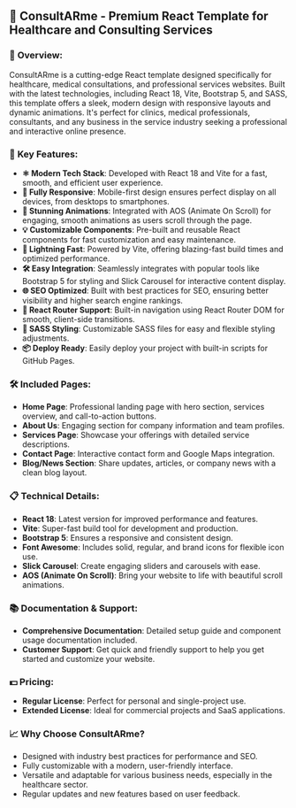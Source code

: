 ## 📣 **ConsultARme - Premium React Template for Healthcare and Consulting Services**

### 🏥 **Overview:**
ConsultARme is a cutting-edge React template designed specifically for healthcare, medical consultations, and professional services websites. Built with the latest technologies, including React 18, Vite, Bootstrap 5, and SASS, this template offers a sleek, modern design with responsive layouts and dynamic animations. It's perfect for clinics, medical professionals, consultants, and any business in the service industry seeking a professional and interactive online presence.

### 🚀 **Key Features:**
- **⚛️ Modern Tech Stack**: Developed with React 18 and Vite for a fast, smooth, and efficient user experience.
- **📱 Fully Responsive**: Mobile-first design ensures perfect display on all devices, from desktops to smartphones.
- **🎨 Stunning Animations**: Integrated with AOS (Animate On Scroll) for engaging, smooth animations as users scroll through the page.
- **💡 Customizable Components**: Pre-built and reusable React components for fast customization and easy maintenance.
- **🚀 Lightning Fast**: Powered by Vite, offering blazing-fast build times and optimized performance.
- **🛠️ Easy Integration**: Seamlessly integrates with popular tools like Bootstrap 5 for styling and Slick Carousel for interactive content display.
- **🌐 SEO Optimized**: Built with best practices for SEO, ensuring better visibility and higher search engine rankings.
- **🔄 React Router Support**: Built-in navigation using React Router DOM for smooth, client-side transitions.
- **🎨 SASS Styling**: Customizable SASS files for easy and flexible styling adjustments.
- **📦 Deploy Ready**: Easily deploy your project with built-in scripts for GitHub Pages.

### 🛠️ **Included Pages:**
- **Home Page**: Professional landing page with hero section, services overview, and call-to-action buttons.
- **About Us**: Engaging section for company information and team profiles.
- **Services Page**: Showcase your offerings with detailed service descriptions.
- **Contact Page**: Interactive contact form and Google Maps integration.
- **Blog/News Section**: Share updates, articles, or company news with a clean blog layout.

### 📋 **Technical Details:**
- **React 18**: Latest version for improved performance and features.
- **Vite**: Super-fast build tool for development and production.
- **Bootstrap 5**: Ensures a responsive and consistent design.
- **Font Awesome**: Includes solid, regular, and brand icons for flexible icon use.
- **Slick Carousel**: Create engaging sliders and carousels with ease.
- **AOS (Animate On Scroll)**: Bring your website to life with beautiful scroll animations.

### 📚 **Documentation & Support:**
- **Comprehensive Documentation**: Detailed setup guide and component usage documentation included.
- **Customer Support**: Get quick and friendly support to help you get started and customize your website.

### 💵 **Pricing:**
- **Regular License**: Perfect for personal and single-project use.
- **Extended License**: Ideal for commercial projects and SaaS applications.

### 📈 **Why Choose ConsultARme?**
- Designed with industry best practices for performance and SEO.
- Fully customizable with a modern, user-friendly interface.
- Versatile and adaptable for various business needs, especially in the healthcare sector.
- Regular updates and new features based on user feedback.
